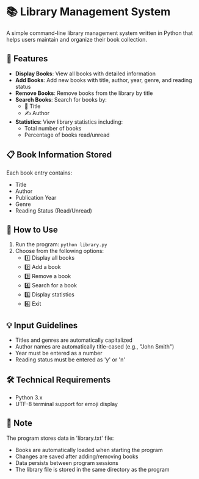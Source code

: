 # 📚 Library Management System

A simple command-line library management system written in Python that helps users maintain and organize their book collection.

## 🌟 Features

- **Display Books**: View all books with detailed information
- **Add Books**: Add new books with title, author, year, genre, and reading status
- **Remove Books**: Remove books from the library by title
- **Search Books**: Search for books by:
  - 📖 Title
  - ✍️ Author
- **Statistics**: View library statistics including:
  - Total number of books
  - Percentage of books read/unread

## 📋 Book Information Stored

Each book entry contains:
- Title
- Author
- Publication Year
- Genre
- Reading Status (Read/Unread)

## 🚀 How to Use

1. Run the program: `python library.py`
2. Choose from the following options:
   - 1️⃣ Display all books
   - 2️⃣ Add a book
   - 3️⃣ Remove a book
   - 4️⃣ Search for a book
   - 5️⃣ Display statistics
   - 6️⃣ Exit

## 💡 Input Guidelines

- Titles and genres are automatically capitalized
- Author names are automatically title-cased (e.g., "John Smith")
- Year must be entered as a number
- Reading status must be entered as 'y' or 'n'

## 🛠️ Technical Requirements

- Python 3.x
- UTF-8 terminal support for emoji display

## 📝 Note

The program stores data in 'library.txt' file:
- Books are automatically loaded when starting the program
- Changes are saved after adding/removing books
- Data persists between program sessions
- The library file is stored in the same directory as the program

